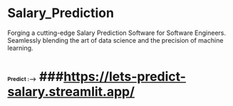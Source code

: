 # Salary_Prediction
Forging a cutting-edge Salary Prediction Software for Software Engineers. Seamlessly blending the art of data science and the precision of machine learning.
# <span style="font-size:12px;">Predict :--></span> ###https://lets-predict-salary.streamlit.app/
